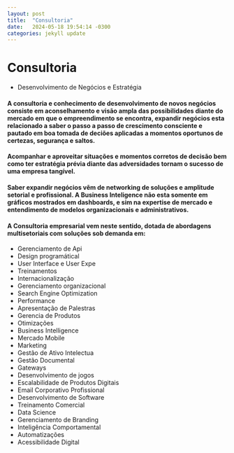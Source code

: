 ```yaml
---
layout: post
title:  "Consultoria"
date:   2024-05-18 19:54:14 -0300
categories: jekyll update
---
```

# Consultoria

* Desenvolvimento de Negócios e Estratégia 

#### A consultoria e conhecimento de desenvolvimento de novos negócios consiste em aconselhamento e visão ampla das possibilidades diante do mercado em que o empreendimento se encontra, expandir negócios esta relacionado a saber o passo a passo de crescimento consciente e pautado em boa tomada de deciões aplicadas a momentos oportunos de certezas, segurança e saltos.

#### Acompanhar e aproveitar situações e momentos corretos de decisão bem como ter estratégia prévia diante das adversidades tornam o sucesso de uma empresa tangível.

#### Saber expandir negócios vêm de networking de soluções e amplitude setorial e profissional. A Business Inteligence não esta somente em gráficos mostrados em dashboards, e sim na expertise de mercado e entendimento de modelos organizacionais e administrativos.

#### A Consultoria empresarial vem neste sentido, dotada de abordagens multisetoriais com soluções sob demanda em:


* Gerenciamento de Api
* Design programátical
* User Interface e User Expe
* Treinamentos
* Internacionalização
* Gerenciamento organizacional
* Search Engine Optimization
* Performance
* Apresentação de Palestras
* Gerencia de Produtos
* Otimizações
* Business Intelligence
* Mercado Mobile
* Marketing
* Gestão de Ativo Intelectua
* Gestão Documental
* Gateways
* Desenvolvimento de jogos
* Escalabilidade de Produtos Digitais
* Email Corporativo Profissional
* Desenvolvimento de Software
* Treinamento Comercial
* Data Science
* Gerenciamento de Branding
* Inteligência Comportamental
* Automatizações
* Acessibilidade Digital
